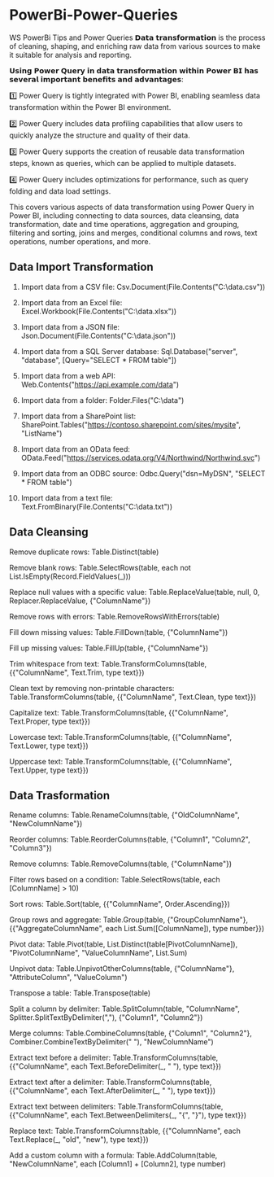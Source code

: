 # PowerBi-Power-Queries
WS PowerBi Tips and Power Queries 
𝗗𝗮𝘁𝗮 𝘁𝗿𝗮𝗻𝘀𝗳𝗼𝗿𝗺𝗮𝘁𝗶𝗼𝗻 is the process of cleaning, shaping, and enriching raw data from various sources to make it suitable for analysis and reporting.

𝗨𝘀𝗶𝗻𝗴 𝗣𝗼𝘄𝗲𝗿 𝗤𝘂𝗲𝗿𝘆 𝗶𝗻 𝗱𝗮𝘁𝗮 𝘁𝗿𝗮𝗻𝘀𝗳𝗼𝗿𝗺𝗮𝘁𝗶𝗼𝗻 𝘄𝗶𝘁𝗵𝗶𝗻 𝗣𝗼𝘄𝗲𝗿 𝗕𝗜 𝗵𝗮𝘀 𝘀𝗲𝘃𝗲𝗿𝗮𝗹 𝗶𝗺𝗽𝗼𝗿𝘁𝗮𝗻𝘁 𝗯𝗲𝗻𝗲𝗳𝗶𝘁𝘀 𝗮𝗻𝗱 𝗮𝗱𝘃𝗮𝗻𝘁𝗮𝗴𝗲𝘀:

1️⃣ Power Query is tightly integrated with Power BI, enabling seamless data transformation within the Power BI environment.

2️⃣ Power Query includes data profiling capabilities that allow users to quickly analyze the structure and quality of their data.

3️⃣ Power Query supports the creation of reusable data transformation steps, known as queries, which can be applied to multiple datasets.

4️⃣ Power Query includes optimizations for performance, such as query folding and data load settings.

This covers various aspects of data transformation using Power Query in Power BI, including connecting to data sources, data cleansing, data transformation, date and time operations, aggregation and grouping, filtering and sorting, joins and merges, conditional columns and rows, text operations, number operations, and more.

**Data Import Transformation**
------------------------------------------------------------------------
1. Import data from a CSV file: Csv.Document(File.Contents("C:\data.csv"))

2. Import data from an Excel file: Excel.Workbook(File.Contents("C:\data.xlsx"))

3. Import data from a JSON file: Json.Document(File.Contents("C:\data.json"))

4. Import data from a SQL Server database: Sql.Database("server", "database", [Query="SELECT * FROM table"]) 

5. Import data from a web API: Web.Contents("https://api.example.com/data")

6. Import data from a folder: Folder.Files("C:\data") 

7. Import data from a SharePoint list: SharePoint.Tables("https://contoso.sharepoint.com/sites/mysite", "ListName") 

8. Import data from an OData feed: OData.Feed("https://services.odata.org/V4/Northwind/Northwind.svc") 

9. Import data from an ODBC source: Odbc.Query("dsn=MyDSN", "SELECT * FROM table") 

10. Import data from a text file: Text.FromBinary(File.Contents("C:\data.txt"))

**Data Cleansing**
------------------------------------------------------------------------
Remove duplicate rows: Table.Distinct(table) 

Remove blank rows: Table.SelectRows(table, each not List.IsEmpty(Record.FieldValues(_))) 

Replace null values with a specific value: Table.ReplaceValue(table, null, 0, Replacer.ReplaceValue, {"ColumnName"}) 

Remove rows with errors: Table.RemoveRowsWithErrors(table) 

Fill down missing values: Table.FillDown(table, {"ColumnName"}) 

Fill up missing values: Table.FillUp(table, {"ColumnName"}) 

Trim whitespace from text: Table.TransformColumns(table, {{"ColumnName", Text.Trim, type text}}) 

Clean text by removing non-printable characters: Table.TransformColumns(table, {{"ColumnName", Text.Clean, type text}}) 

Capitalize text: Table.TransformColumns(table, {{"ColumnName", Text.Proper, type text}})

Lowercase text: Table.TransformColumns(table, {{"ColumnName", Text.Lower, type text}}) 

Uppercase text: Table.TransformColumns(table, {{"ColumnName", Text.Upper, type text}})

**Data Trasformation**
------------------------------------------------------------------------
Rename columns: Table.RenameColumns(table, {"OldColumnName", "NewColumnName"}) 

Reorder columns: Table.ReorderColumns(table, {"Column1", "Column2", "Column3"}) 

Remove columns: Table.RemoveColumns(table, {"ColumnName"}) 

Filter rows based on a condition: Table.SelectRows(table, each [ColumnName] > 10) 

Sort rows: Table.Sort(table, {{"ColumnName", Order.Ascending}}) 

Group rows and aggregate: Table.Group(table, {"GroupColumnName"}, {{"AggregateColumnName", each List.Sum([ColumnName]), type number}}) 

Pivot data: Table.Pivot(table, List.Distinct(table[PivotColumnName]), "PivotColumnName", "ValueColumnName", List.Sum) 

Unpivot data: Table.UnpivotOtherColumns(table, {"ColumnName"}, "AttributeColumn", "ValueColumn") 

Transpose a table: Table.Transpose(table) 

Split a column by delimiter: Table.SplitColumn(table, "ColumnName", Splitter.SplitTextByDelimiter(","), {"Column1", "Column2"}) 

Merge columns: Table.CombineColumns(table, {"Column1", "Column2"}, Combiner.CombineTextByDelimiter(" "), "NewColumnName") 

Extract text before a delimiter: Table.TransformColumns(table, {{"ColumnName", each Text.BeforeDelimiter(_, " "), type text}})

Extract text after a delimiter: Table.TransformColumns(table, {{"ColumnName", each Text.AfterDelimiter(_, " "), type text}}) 

Extract text between delimiters: Table.TransformColumns(table, {{"ColumnName", each Text.BetweenDelimiters(_, "{", "}"), type text}}) 

Replace text: Table.TransformColumns(table, {{"ColumnName", each Text.Replace(_, "old", "new"), type text}}) 

Add a custom column with a formula: Table.AddColumn(table, "NewColumnName", each [Column1] + [Column2], type number) 

